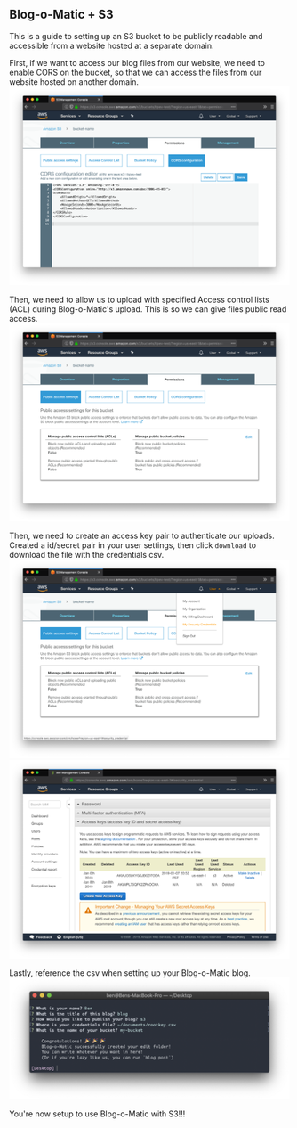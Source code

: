 Blog-o-Matic + S3
---
This is a guide to setting up an S3 bucket to be publicly readable and accessible from a website hosted at a separate domain.

First, if we want to access our blog files from our website, we need to enable CORS on the bucket, so that we can access the files from our website hosted on another domain.
![cors](../screenshots/s3-cors.png)

Then, we need to allow us to upload with specified Access control lists (ACL) during Blog-o-Matic's upload. This is so we can give files public read access. 
![Public Access](../screenshots/s3-public-access.png)

Then, we need to create an access key pair to authenticate our uploads. Created a id/secret pair in your user settings, then click `download` to download the file with the credentials csv.
![Navigate to credentials](../screenshots/s3-creds-1.png)
![Create Credentials](../screenshots/s3-creds-2.png)

Lastly, reference the csv when setting up your Blog-o-Matic blog.
![Reference creds](../screenshots/s3-blogomatic.png)

You're now setup to use Blog-o-Matic with S3!!!

